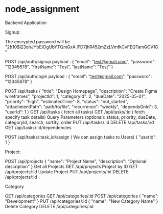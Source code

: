 # node_assignment
Backend Application

Signup:

The encrypted password will be  
"$2b$10$I23ohJYbE/DgUbYTQmGxA.lFD7jhR452mZzLVmfkCvFEQTamGOV1G"

POST /api/auth/signup
payload :
{
  "email": "test@gmail.com",
  "password": "12345678",
  "firstName": "Test",
  "lastName": "Test"
}

POST /api/auth/login
payload :
{
  "email": "test@gmail.com",
  "password": "12345678"
}

POST /api/tasks
{
  "title": "Design Homepage",
  "description": "Create Figma wireframes",
  "projectId": 1,
  "categoryId": 2,
  "dueDate": "2025-05-01",
  "priority": "high",
  "estimatedTime": 8,
  "status": "not_started",
  "attachmentPath": "path/to/file",
  "recurrence": "weekly",
  "dependsOnId": 3,
  "userId": 1
}
GET /api/tasks ( fetch all tasks)
GET /api/tasks/:id ( fetch specify task details)
Query Parameters (optional):
status, priority, dueDate, categoryId, search, sortBy, order
PUT /api/tasks/:id
DELETE /api/tasks/:id
GET /api/tasks/:id/dependencies

POST /api/tasks/:task_id/assign ( We can assign tasks to Users)
{
  "userId": 1
}

Project:

POST /api/projects
{
  "name": "Project Name",
  "description": "Optional description"
}
Get all Projects
GET /api/projects
Project by ID
GET /api/projects/:id
Update Project
PUT /api/projects/:id
DELETE /api/projects/:id

Category

GET /api/categories
GET /api/categories/:id
POST /api/categories
{
  "name": "Development"
}
PUT /api/categories/:id
{
  "name": "New Category Name"
}
Delete Category
DELETE /api/categories/:id